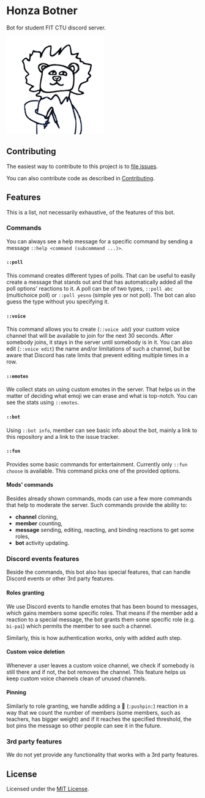 # Honza Botner

Bot for student FIT CTU discord server.

![](docs/logo.png)

## Contributing

The easiest way to contribute to this project is to [file issues][issues].

You can also contribute code as described in [Contributing](CONTRIBUTING.md).

## Features

This is a list, not necessarily exhaustive, of the features of this bot.

### Commands

You can always see a help message for a specific command by sending a message `::help <command (subcommand ...)>`.

#### `::poll`

This command creates different types of polls.
That can be useful to easily create a message that stands out and that has automatically added all the poll options' reactions to it.
A poll can be of two types, `::poll abc` (multichoice poll) or `::poll yesno` (simple yes or not poll).
The bot can also guess the type without you specifying it.

#### `::voice`

This command allows you to create (`::voice add`) your custom voice channel
that will be available to join for the next 30 seconds.
After somebody joins, it stays in the server until somebody is in it.
You can also edit (`::voice edit`) the name and/or limitations of such a channel,
but be aware that Discord has rate limits that prevent editing multiple times in a row.

#### `::emotes`

We collect stats on using custom emotes in the server.
That helps us in the matter of deciding what emoji we can erase and what is top-notch.
You can see the stats using `::emotes`.

#### `::bot`

Using `::bot info`,
member can see basic info about the bot,
mainly a link to this repository and a link to the issue tracker.

#### `::fun`

Provides some basic commands for entertainment.
Currently only `::fun choose` is available.
This command picks one of the provided options.

#### Mods' commands

Besides already shown commands,
mods can use a few more commands that help to moderate the server.
Such commands provide the ability to:

- **channel** cloning,
- **member** counting,
- **message** sending, editing, reacting, and binding reactions to get some roles,
- **bot** activity updating.

### Discord events features

Beside the commands,
this bot also has special features,
that can handle Discord events or other 3rd party features.

#### Roles granting

We use Discord events to handle emotes that has been bound to messages,
which gains members some specific roles.
That means if the member add a reaction to a special message,
the bot grants them some specific role (e.g. `bi-pa1`) which permits the member to see such a channel.

Similarly, this is how authentication works,
only with added auth step.

#### Custom voice deletion

Whenever a user leaves a custom voice channel,
we check if somebody is still there and if not,
the bot removes the channel.
This feature helps us keep custom voice channels clean of unused channels.

#### Pinning

Similarly to role granting,
we handle adding a 📌 (`:pushpin:`) reaction in a way that we count the number of members (some members, such as teachers, has bigger weight)
and if it reaches the specified threshold,
the bot pins the message so other people can see it in the future.

### 3rd party features

We do not yet provide any functionality that works with a 3rd party features.

## License

Licensed under the [MIT License](LICENSE).

[issues]: https://github.com/fit-ctu-discord/honza-botner/issues
